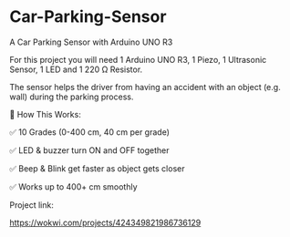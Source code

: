 # Car-Parking-Sensor
A Car Parking Sensor with Arduino UNO R3

For this project you will need 1 Arduino UNO R3, 1 Piezo, 1 Ultrasonic Sensor, 1 LED and 1 220 Ω Resistor.

The sensor helps the driver from having an accident with an object (e.g. wall) during the parking process.

🎯 How This Works:

✅ 10 Grades (0-400 cm, 40 cm per grade)

✅ LED & buzzer turn ON and OFF together

✅ Beep & Blink get faster as object gets closer

✅ Works up to 400+ cm smoothly

Project link:

https://wokwi.com/projects/424349821986736129
